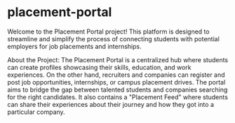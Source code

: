 # placement-portal
Welcome to the Placement Portal project! This platform is designed to streamline and simplify the process of connecting students with potential employers for job placements and internships.


About the Project:
The Placement Portal is a centralized hub where students can create profiles showcasing their skills, education, and work experiences. On the other hand, recruiters and companies can register and post job opportunities, internships, or campus placement drives. The portal aims to bridge the gap between talented students and companies searching for the right candidates.
It also contains a "Placement Feed" where students can share their experiences about their journey and how they got into a particular company.
